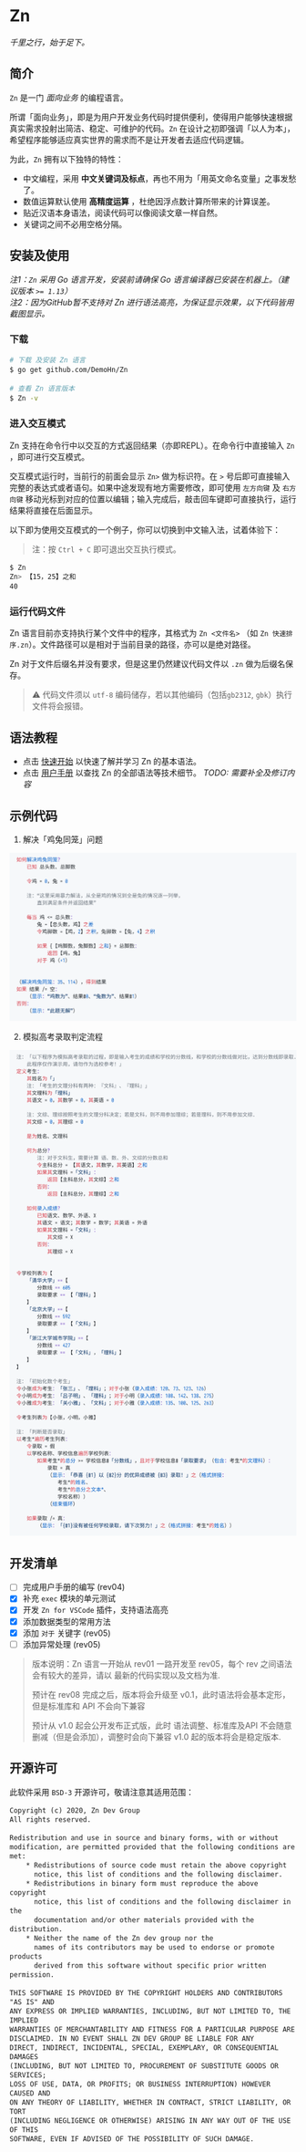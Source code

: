 # Zn
_千里之行，始于足下。_

## 简介

`Zn` 是一门 _面向业务_ 的编程语言。

所谓「面向业务」，即是为用户开发业务代码时提供便利，使得用户能够快速根据真实需求投射出简洁、稳定、可维护的代码。`Zn` 在设计之初即强调「以人为本」，希望程序能够适应真实世界的需求而不是让开发者去适应代码逻辑。

为此，`Zn` 拥有以下独特的特性：

- 中文编程，采用 **中文关键词及标点**，再也不用为「用英文命名变量」之事发愁了。
- 数值运算默认使用 **高精度运算** ，杜绝因浮点数计算所带来的计算误差。
- 贴近汉语本身语法，阅读代码可以像阅读文章一样自然。
- 关键词之间不必用空格分隔。

## 安装及使用

_注1：`Zn` 采用 Go 语言开发，安装前请确保 Go 语言编译器已安装在机器上。（建议版本 `>= 1.13`）_  
_注2：因为GitHub暂不支持对 Zn 进行语法高亮，为保证显示效果，以下代码皆用截图显示。_

### 下载
```sh
# 下载 及安装 Zn 语言
$ go get github.com/DemoHn/Zn

# 查看 Zn 语言版本
$ Zn -v
```

### 进入交互模式

Zn 支持在命令行中以交互的方式返回结果（亦即REPL）。在命令行中直接输入 `Zn` ，即可进行交互模式。

交互模式运行时，当前行的前面会显示 `Zn>` 做为标识符。在 `>` 号后即可直接输入完整的表达式或者语句。如果中途发现有地方需要修改，即可使用 `左方向键` 及 `右方向键` 移动光标到对应的位置以编辑；输入完成后，敲击回车键即可直接执行，运行结果将直接在后面显示。

以下即为使用交互模式的一个例子，你可以切换到中文输入法，试着体验下：  
  > 注：按 `Ctrl + C` 即可退出交互执行模式。

```sh
$ Zn
Zn> 【15，25】之和
40
```

### 运行代码文件

Zn 语言目前亦支持执行某个文件中的程序，其格式为 `Zn <文件名>` （如 `Zn 快速排序.zn`）。文件路径可以是相对于当前目录的路径，亦可以是绝对路径。

Zn 对于文件后缀名并没有要求，但是这里仍然建议代码文件以 `.zn` 做为后缀名保存。

> ⚠️ 代码文件须以 `utf-8` 编码储存，若以其他编码（包括`gb2312`, `gbk`）执行文件将会报错。

## 语法教程
    
  - 点击 [快速开始](./doc/manual/快速开始.md) 以快速了解并学习 Zn 的基本语法。  
  - 点击 [用户手册](./doc/manual/README.md) 以查找 Zn 的全部语法等技术细节。 _TODO: 需要补全及修订内容_

## 示例代码

1. 解决「鸡兔同笼」问题

![](./doc/images/example-鸡兔同笼.png)

2. 模拟高考录取判定流程

![](./doc/images/example-高考录取.png)

## 开发清单

- [ ] 完成用户手册的编写 (rev04)
- [X] 补充 `exec` 模块的单元测试
- [X] 开发 `Zn for VSCode` 插件，支持语法高亮
- [X] 添加数据类型的常用方法
- [X] 添加 `对于` 关键字 (rev05)
- [ ] 添加异常处理 (rev05)

> 版本说明：Zn 语言一开始从 rev01 一路开发至 rev05，每个 rev 之间语法会有较大的差异，请以
> 最新的代码实现以及文档为准.
>
> 预计在 rev08 完成之后，版本将会升级至 v0.1，此时语法将会基本定形，但是标准库和 API 不会向下兼容
>
> 预计从 v1.0 起会公开发布正式版，此时 语法调整、标准库及API 不会随意删减（但是会添加），调整时会向下兼容
> v1.0 起的版本将会是稳定版本.

## 开源许可

此软件采用 `BSD-3` 开源许可，敬请注意其适用范围：

```
Copyright (c) 2020, Zn Dev Group
All rights reserved.

Redistribution and use in source and binary forms, with or without
modification, are permitted provided that the following conditions are met:
    * Redistributions of source code must retain the above copyright
      notice, this list of conditions and the following disclaimer.
    * Redistributions in binary form must reproduce the above copyright
      notice, this list of conditions and the following disclaimer in the
      documentation and/or other materials provided with the distribution.
    * Neither the name of the Zn dev group nor the
      names of its contributors may be used to endorse or promote products
      derived from this software without specific prior written permission.

THIS SOFTWARE IS PROVIDED BY THE COPYRIGHT HOLDERS AND CONTRIBUTORS "AS IS" AND
ANY EXPRESS OR IMPLIED WARRANTIES, INCLUDING, BUT NOT LIMITED TO, THE IMPLIED
WARRANTIES OF MERCHANTABILITY AND FITNESS FOR A PARTICULAR PURPOSE ARE
DISCLAIMED. IN NO EVENT SHALL ZN DEV GROUP BE LIABLE FOR ANY
DIRECT, INDIRECT, INCIDENTAL, SPECIAL, EXEMPLARY, OR CONSEQUENTIAL DAMAGES
(INCLUDING, BUT NOT LIMITED TO, PROCUREMENT OF SUBSTITUTE GOODS OR SERVICES;
LOSS OF USE, DATA, OR PROFITS; OR BUSINESS INTERRUPTION) HOWEVER CAUSED AND
ON ANY THEORY OF LIABILITY, WHETHER IN CONTRACT, STRICT LIABILITY, OR TORT
(INCLUDING NEGLIGENCE OR OTHERWISE) ARISING IN ANY WAY OUT OF THE USE OF THIS
SOFTWARE, EVEN IF ADVISED OF THE POSSIBILITY OF SUCH DAMAGE.
```